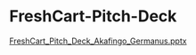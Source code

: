 # FreshCart-Pitch-Deck
[FreshCart_Pitch_Deck_Akafingo_Germanus.pptx](https://github.com/user-attachments/files/20034936/FreshCart_Pitch_Deck_Akafingo_Germanus.pptx)
